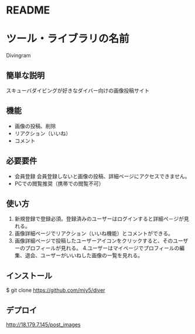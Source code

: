 # README
# ツール・ライブラリの名前
 
Divingram
 
## 簡単な説明
 
スキューバダイビングが好きなダイバー向けの画像投稿サイト
 
## 機能
 
- 画像の投稿、削除
- リアクション（いいね）
- コメント
 
## 必要要件
 
- 会員登録
会員登録しないと画像の投稿、詳細ページにアクセスできません。
- PCでの閲覧推奨（携帯での閲覧不可）
 
## 使い方
 
1. 新規登録で登録必須。登録済みのユーザーはログインすると詳細ペ－ジが見れる。
2. 画像詳細ページでリアクション（いいね機能）とコメントができる。
3. 画像詳細ページで投稿したユーザーアイコンをクリックすると、そのユーザーのプロフィールが見れる。
4.ユーザーはマイページでプロフィールの編集、退会、ユーザーがいいねした画像の一覧を見れる。
 
## インストール
 

$ git clone https://github.com/miy5/diver

 
## デプロイ
 
http://18.179.7.145/post_images


